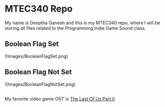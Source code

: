 # MTEC340 Repo 

My name is Deeptha Ganesh and this is my MTEC340 repo, where I will be storing all files related to the Programming Indie Game Sound class.

## Boolean Flag Set 

!(Images/BooleanFlagSet.png)

## Boolean Flag Not Set

!(Images/BooleanFlagNotSet.png)

##

My favorite video game OST is [The Last Of Us Part II](https://www.youtube.com/watch?v=ZaB2jdE8od0).